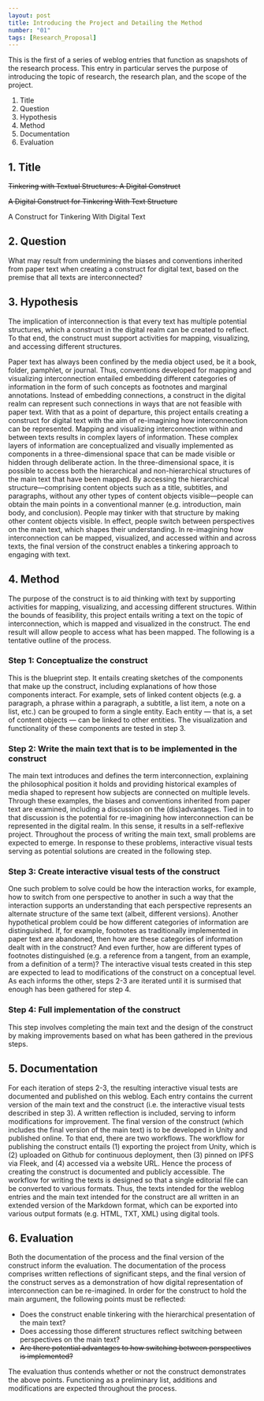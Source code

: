 ```yaml
---
layout: post
title: Introducing the Project and Detailing the Method
number: "01"
tags: [Research_Proposal]
---
```


This is the first of a series of weblog entries that function as snapshots of the research process. This entry in particular serves the purpose of introducing the topic of research, the research plan, and the scope of the project.

1. Title
2. Question
3. Hypothesis
4. Method
5. Documentation
6. Evaluation

## 1. Title

~~Tinkering with Textual Structures: A Digital Construct~~

~~A Digital Construct for Tinkering With Text Structure~~

A Construct for Tinkering With Digital Text

## 2. Question

What may result from undermining the biases and conventions inherited from paper text when creating a construct for digital text, based on the premise that all texts are interconnected?

## 3. Hypothesis

The implication of interconnection is that every text has multiple potential structures, which a construct in the digital realm can be created to reflect. To that end, the construct must support activities for mapping, visualizing, and accessing different structures.

Paper text has always been confined by the media object used, be it a book, folder, pamphlet, or journal. Thus, conventions developed for mapping and visualizing interconnection entailed embedding different categories of information in the form of such concepts as footnotes and marginal annotations. Instead of embedding connections, a construct in the digital realm can represent such connections in ways that are not feasible with paper text. With that as a point of departure, this project entails creating a construct for digital text with the aim of re-imagining how interconnection can be represented. Mapping and visualizing interconnection within and between texts results in complex layers of information. These complex layers of information are conceptualized and visually implemented as components in a three-dimensional space that can be made visible or hidden through deliberate action. In the three-dimensional space, it is possible to access both the hierarchical and non-hierarchical structures of the main text that have been mapped. By accessing the hierarchical structure—comprising content objects such as a title, subtitles, and paragraphs, without any other types of content objects visible—people can obtain the main points in a conventional manner (e.g. introduction, main body, and conclusion). People may tinker with that structure by making other content objects visible. In effect, people switch between perspectives on the main text, which shapes their understanding. In re-imagining how interconnection can be mapped, visualized, and accessed within and across texts, the final version of the construct enables a tinkering approach to engaging with text.

## 4. Method

The purpose of the construct is to aid thinking with text by supporting activities for mapping, visualizing, and accessing different structures. Within the bounds of feasibility, this project entails writing a text on the topic of interconnection, which is mapped and visualized in the construct. The end result will allow people to access what has been mapped. The following is a tentative outline of the process.

### Step 1: Conceptualize the construct

This is the blueprint step. It entails creating sketches of the components that make up the construct, including explanations of how those components interact. For example, sets of linked content objects (e.g. a paragraph, a phrase within a paragraph, a subtitle, a list item, a note on a list, etc.) can be grouped to form a single entity. Each entity — that is, a set of content objects — can be linked to other entities. The visualization and functionality of these components are tested in step 3.

### Step 2: Write the main text that is to be implemented in the construct

The main text introduces and defines the term interconnection, explaining the philosophical position it holds and providing historical examples of media shaped to represent how subjects are connected on multiple levels. Through these examples, the biases and conventions inherited from paper text are examined, including a discussion on the (dis)advantages. Tied in to that discussion is the potential for re-imagining how interconnection can be represented in the digital realm. In this sense, it results in a self-reflexive project. Throughout the process of writing the main text, small problems are expected to emerge. In response to these problems, interactive visual tests serving as potential solutions are created in the following step.

### Step 3: Create interactive visual tests of the construct

One such problem to solve could be how the interaction works, for example, how to switch from one perspective to another in such a way that the interaction supports an understanding that each perspective represents an alternate structure of the same text (albeit, different versions). Another hypothetical problem could be how different categories of information are distinguished. If, for example, footnotes as traditionally implemented in paper text are abandoned, then how are these categories of information dealt with in the construct? And even further, how are different types of footnotes distinguished (e.g. a reference from a tangent, from an example, from a definition of a term)? The interactive visual tests created in this step are expected to lead to modifications of the construct on a conceptual level. As each informs the other, steps 2-3 are iterated until it is surmised that enough has been gathered for step 4.

### Step 4: Full implementation of the construct

This step involves completing the main text and the design of the construct by making improvements based on what has been gathered in the previous steps.

## 5. Documentation

For each iteration of steps 2-3, the resulting interactive visual tests are documented and published on this weblog. Each entry contains the current version of the main text and the construct (i.e. the interactive visual tests described in step 3). A written reflection is included, serving to inform modifications for improvement. The final version of the construct (which includes the final version of the main text) is to be developed in Unity and published online. To that end, there are two workflows. The workflow for publishing the construct entails (1) exporting the project from Unity, which is (2) uploaded on Github for continuous deployment, then (3) pinned on IPFS via Fleek, and (4) accessed via a website URL. Hence the process of creating the construct is documented and publicly accessible. The workflow for writing the texts is designed so that a single editorial file can be converted to various formats. Thus, the texts intended for the weblog entries and the main text intended for the construct are all written in an extended version of the Markdown format, which can be exported into various output formats (e.g. HTML, TXT, XML) using digital tools.

## 6. Evaluation

Both the documentation of the process and the final version of the construct inform the evaluation. The documentation of the process comprises written reflections of significant steps, and the final version of the construct serves as a demonstration of how digital representation of interconnection can be re-imagined. In order for the construct to hold the main argument, the following points must be reflected:

- Does the construct enable tinkering with the hierarchical presentation of the main text?
- Does accessing those different structures reflect switching between perspectives on the main text?
- ~~Are there potential advantages to how switching between perspectives is implemented?~~

The evaluation thus contends whether or not the construct demonstrates the above points. Functioning as a preliminary list, additions and modifications are expected throughout the process.
